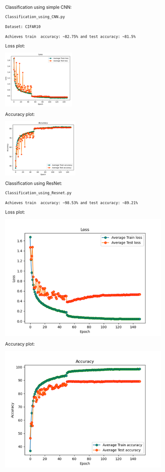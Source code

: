 Classification using simple CNN:

    Classification_using_CNN.py

    Dataset: CIFAR10 

    Achieves train  accuracy: ~82.75% and test accuracy: ~81.5%
    

Loss plot:
    
![alt text](https://github.com/ferozalitm/Classification_CIFAR10/blob/main/Results/Loss.png)

    
Accuracy plot:
    
![alt text](https://github.com/ferozalitm/Classification_CIFAR10/blob/main/Results/Accuracy.png)

 






Classification using ResNet:

    Classification_using_Resnet.py

    Achieves train  accuracy: ~98.53% and test accuracy: ~89.21%

Loss plot:
    
![alt text](https://github.com/ferozalitm/Classification_CIFAR10/blob/main/Results/v6a_BN_Aug_Resnet_StepLR0_01_ep150_loss.png)

    
Accuracy plot:
    
![alt text](https://github.com/ferozalitm/Classification_CIFAR10/blob/main/Results/v6a_BN_Aug_Resnet_StepLR0_01_ep150_accuracy.png)



